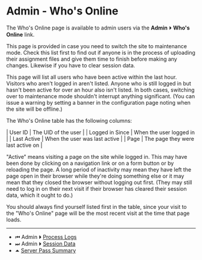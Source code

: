 # Admin - Who's Online

The Who's Online page is available to admin users via the
**Admin** ⏵ **Who's Online** link.

This page is provided in case you need to switch the site to
maintenance mode. Check this list first to find out if anyone is in
the process of uploading their assignment files and give them time to
finish before making any changes. Likewise if you have to clear
session data.

This page will list all users who have been active within the last
hour. Visitors who aren't logged in aren't listed. Anyone who is
still logged in but hasn't been active for over an hour also isn't
listed. In both cases, switching over to maintenance mode shouldn't
interrupt anything significant. (You can issue a warning by setting
a banner in the configuration page noting when the site will be
offline.)

The Who's Online table has the following columns:

| User ID | The UID of the user |
| Logged in Since | When the user logged in |
| Last Active | When the user was last active |
| Page | The page they were last active on |

"Active" means visiting a page on the site while logged in.
This may have been done by clicking on a navigation link or on a
form button or by reloading the page. A long period of inactivity may
mean they have left the page open in their browser while they're
doing something else or it may mean that they closed the browser
without logging out first. (They may still need to log in on their
next visit if their browser has cleared their session data, which it
ought to do.)

You should always find yourself listed first in the table, since your
visit to the "Who's Online" page will be the most recent visit at
the time that page loads.

---

 - &#x23EE; Admin ⏵  [Process Logs](admin-processlogs.md)
 - &#x23ED; Admin ⏵  [Session Data](admin-sessiondata.md)
 - &#x23F6; [Server Pass Summary](README.md)
